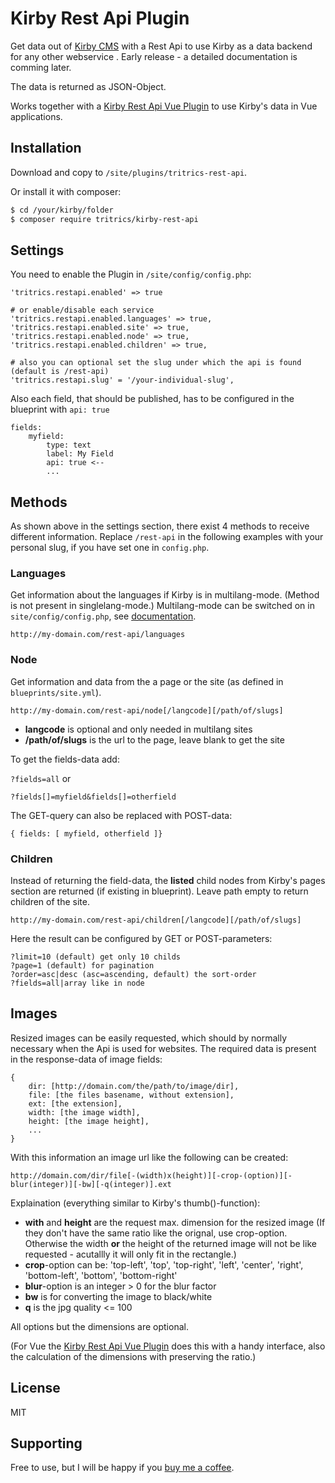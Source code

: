 # Kirby Rest Api Plugin

Get data out of [Kirby CMS](https://getkirby.com) with a Rest Api to use Kirby as a data backend for any other webservice . Early release - a detailed documentation is comming later.

The data is returned as JSON-Object.

Works together with a [Kirby Rest Api Vue Plugin](https://github.com/tritrics/kirby-rest-api-vue-plugin/tree/develop) to use Kirby's data in Vue applications.

## Installation

Download and copy  to `/site/plugins/tritrics-rest-api`.

Or install it with composer: 

```sh
$ cd /your/kirby/folder
$ composer require tritrics/kirby-rest-api
```

## Settings

You need to enable the Plugin in ```/site/config/config.php```:

```
'tritrics.restapi.enabled' => true

# or enable/disable each service
'tritrics.restapi.enabled.languages' => true,
'tritrics.restapi.enabled.site' => true,
'tritrics.restapi.enabled.node' => true,
'tritrics.restapi.enabled.children' => true,

# also you can optional set the slug under which the api is found (default is /rest-api)
'tritrics.restapi.slug' = '/your-individual-slug',
```

Also each field, that should be published, has to be configured in the blueprint with ```api: true```

```
fields:
	myfield:
		type: text
		label: My Field
		api: true <--
		...
```

## Methods

As shown above in the settings section, there exist 4 methods to receive different information. Replace ```/rest-api``` in the following examples with your personal slug, if you have set one in ```config.php```.

### Languages

Get information about the languages if Kirby is in multilang-mode. (Method is not present in singlelang-mode.) Multilang-mode can be switched on in ```site/config/config.php```, see [documentation](https://getkirby.com/docs/guide/languages/introduction).

```http://my-domain.com/rest-api/languages```

### Node

Get information and data from the a page or the site (as defined in ```blueprints/site.yml```).

```http://my-domain.com/rest-api/node[/langcode][/path/of/slugs]```

- **langcode** is optional and only needed in multilang sites
- **/path/of/slugs** is the url to the page, leave blank to get the site

To get the fields-data add:

```?fields=all``` or

```?fields[]=myfield&fields[]=otherfield```

The GET-query can also be replaced with POST-data:

```{ fields: [ myfield, otherfield ]}```

### Children

Instead of returning the field-data, the **listed** child nodes from Kirby's pages section are returned (if existing in blueprint). Leave path empty to return children of the site.

```http://my-domain.com/rest-api/children[/langcode][/path/of/slugs]```

Here the result can be configured by GET or POST-parameters:

```
?limit=10 (default) get only 10 childs
?page=1 (default) for pagination
?order=asc|desc (asc=ascending, default) the sort-order
?fields=all|array like in node
```

## Images

Resized images can be easily requested, which should by normally necessary when the Api is used for websites. The required data is present in the response-data of image fields:

```
{
	dir: [http://domain.com/the/path/to/image/dir],
	file: [the files basename, without extension],
	ext: [the extension],
	width: [the image width],
	height: [the image height],
	...
}
```

With this information an image url like the following can be created:

```http://domain.com/dir/file[-(width)x(height)][-crop-(option)][-blur(integer)][-bw][-q(integer)].ext```

Explaination (everything similar to Kirby's thumb()-function):

- **with** and **height** are the request max. dimension for the resized image (If they don't have the same ratio like the orignal, use crop-option. Otherwise the width **or** the height of the returned image will not be like requested - acutallly it will only fit in the rectangle.)
- **crop**-option can be: 'top-left', 'top', 'top-right', 'left', 'center', 'right', 'bottom-left', 'bottom', 'bottom-right'
- **blur**-option is an integer > 0 for the blur factor
- **bw** is for converting the image to black/white
- **q** is the jpg quality <= 100

All options but the dimensions are optional.

(For Vue the  [Kirby Rest Api Vue Plugin](https://github.com/tritrics/kirby-rest-api-vue-plugin/tree/develop) does this with a handy interface, also the calculation of the dimensions with preserving the ratio.)

## License

MIT

## Supporting

Free to use, but I will be happy if you [buy me a coffee](https://www.buymeacoffee.com/tritrics).